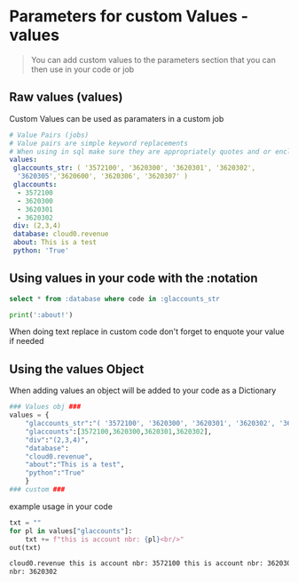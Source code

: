<!-- markdownlint-disable MD033 -->

# Parameters for custom Values -values

> You can add custom values to the parameters section that you can then use in your code or job

## Raw values (values)

Custom Values can be used as paramaters in a custom job

```yml
# Value Pairs (jobs)
# Value pairs are simple keyword replacements
# When using in sql make sure they are appropriately quotes and or enclosed
values:
 glaccounts_str: ( '3572100', '3620300', '3620301', '3620302',
  '3620305','3620600', '3620306', '3620307' )
 glaccounts:
  - 3572100
  - 3620300
  - 3620301
  - 3620302
 div: (2,3,4)
 database: cloud0.revenue
 about: This is a test
 python: 'True'
```

## Using values in your code with the :notation

```sql
select * from :database where code in :glaccounts_str
```

```python
print(':about!')
```

<ibm-notification id="notification-0" class="cds--inline-notification cds--inline-notification--warning" role="alert">
<div class="cds--inline-notification__text-wrapper">
<i class="fas fa-exclamation-circle c-yellow mgl-10 mgr-5 fa-2x"></i>
<span>When doing text replace in custom code don't forget to enquote your value if needed</span>
</div></ibm-notification>

## Using the values Object

When adding values an object will be added to your code as a Dictionary

```py
### Values obj ###
values = {
    "glaccounts_str":"( '3572100', '3620300', '3620301', '3620302', '3620305','3620600', '3620306', '3620307' )",
    "glaccounts":[3572100,3620300,3620301,3620302],
    "div":"(2,3,4)",
    "database":
    "cloud0.revenue",
    "about":"This is a test",
    "python":"True"
    }
### custom ###
```

example usage in your code

```py
txt = ""
for pl in values["glaccounts"]:
    txt += f"this is account nbr: {pl}<br/>"
out(txt)
```

```html
cloud0.revenue this is account nbr: 3572100 this is account nbr: 3620300 this is account nbr: 3620301 this is account
nbr: 3620302
```
